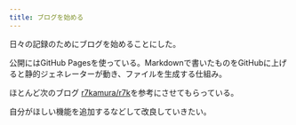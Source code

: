 ```yaml
---
title: ブログを始める
---
```


日々の記録のためにブログを始めることにした。

公開にはGitHub Pagesを使っている。Markdownで書いたものをGitHubに上げると静的ジェネレーターが動き、ファイルを生成する仕組み。

ほとんど次のブログ [r7kamura/r7k](https://github.com/r7kamura/r7k)を参考にさせてもらっている。

自分がほしい機能を追加するなどして改良していきたい。
